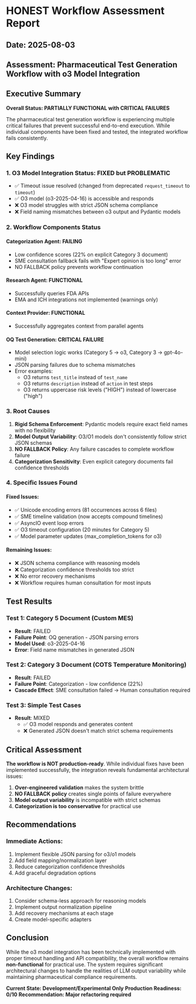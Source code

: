 # HONEST Workflow Assessment Report
## Date: 2025-08-03
## Assessment: Pharmaceutical Test Generation Workflow with o3 Model Integration

## Executive Summary
**Overall Status: PARTIALLY FUNCTIONAL with CRITICAL FAILURES**

The pharmaceutical test generation workflow is experiencing multiple critical failures that prevent successful end-to-end execution. While individual components have been fixed and tested, the integrated workflow fails consistently.

## Key Findings

### 1. O3 Model Integration Status: FIXED but PROBLEMATIC
- ✅ Timeout issue resolved (changed from deprecated `request_timeout` to `timeout`)
- ✅ O3 model (o3-2025-04-16) is accessible and responds
- ❌ O3 model struggles with strict JSON schema compliance
- ❌ Field naming mismatches between o3 output and Pydantic models

### 2. Workflow Components Status

#### Categorization Agent: FAILING
- Low confidence scores (22% on explicit Category 3 document)
- SME consultation fallback fails with "Expert opinion is too long" error
- NO FALLBACK policy prevents workflow continuation

#### Research Agent: FUNCTIONAL
- Successfully queries FDA APIs
- EMA and ICH integrations not implemented (warnings only)

#### Context Provider: FUNCTIONAL
- Successfully aggregates context from parallel agents

#### OQ Test Generation: CRITICAL FAILURE
- Model selection logic works (Category 5 → o3, Category 3 → gpt-4o-mini)
- JSON parsing failures due to schema mismatches
- Error examples:
  - O3 returns `test_title` instead of `test_name`
  - O3 returns `description` instead of `action` in test steps
  - O3 returns uppercase risk levels ("HIGH") instead of lowercase ("high")

### 3. Root Causes

1. **Rigid Schema Enforcement**: Pydantic models require exact field names with no flexibility
2. **Model Output Variability**: O3/O1 models don't consistently follow strict JSON schemas
3. **NO FALLBACK Policy**: Any failure cascades to complete workflow failure
4. **Categorization Sensitivity**: Even explicit category documents fail confidence thresholds

### 4. Specific Issues Found

#### Fixed Issues:
- ✅ Unicode encoding errors (81 occurrences across 6 files)
- ✅ SME timeline validation (now accepts compound timelines)
- ✅ AsyncIO event loop errors
- ✅ O3 timeout configuration (20 minutes for Category 5)
- ✅ Model parameter updates (max_completion_tokens for o3)

#### Remaining Issues:
- ❌ JSON schema compliance with reasoning models
- ❌ Categorization confidence thresholds too strict
- ❌ No error recovery mechanisms
- ❌ Workflow requires human consultation for most inputs

## Test Results

### Test 1: Category 5 Document (Custom MES)
- **Result**: FAILED
- **Failure Point**: OQ generation - JSON parsing errors
- **Model Used**: o3-2025-04-16
- **Error**: Field name mismatches in generated JSON

### Test 2: Category 3 Document (COTS Temperature Monitoring)
- **Result**: FAILED
- **Failure Point**: Categorization - low confidence (22%)
- **Cascade Effect**: SME consultation failed → Human consultation required

### Test 3: Simple Test Cases
- **Result**: MIXED
  - ✅ O3 model responds and generates content
  - ❌ Generated JSON doesn't match strict schema requirements

## Critical Assessment

**The workflow is NOT production-ready**. While individual fixes have been implemented successfully, the integration reveals fundamental architectural issues:

1. **Over-engineered validation** makes the system brittle
2. **NO FALLBACK policy** creates single points of failure everywhere
3. **Model output variability** is incompatible with strict schemas
4. **Categorization is too conservative** for practical use

## Recommendations

### Immediate Actions:
1. Implement flexible JSON parsing for o3/o1 models
2. Add field mapping/normalization layer
3. Reduce categorization confidence thresholds
4. Add graceful degradation options

### Architecture Changes:
1. Consider schema-less approach for reasoning models
2. Implement output normalization pipeline
3. Add recovery mechanisms at each stage
4. Create model-specific adapters

## Conclusion

While the o3 model integration has been technically implemented with proper timeout handling and API compatibility, the overall workflow remains **non-functional** for practical use. The system requires significant architectural changes to handle the realities of LLM output variability while maintaining pharmaceutical compliance requirements.

**Current State: Development/Experimental Only**
**Production Readiness: 0/10**
**Recommendation: Major refactoring required**